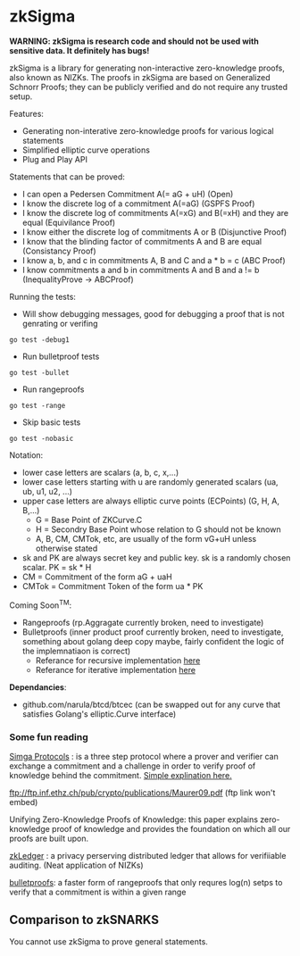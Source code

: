# zkSigma

**WARNING: zkSigma is research code and should not be used with sensitive data.  It definitely has bugs!**

zkSigma is a library for generating non-interactive zero-knowledge proofs, also known as NIZKs. The proofs in zkSigma are based on Generalized Schnorr Proofs; they can be publicly verified and do not require any trusted setup.


Features:
- Generating non-interative zero-knowledge proofs for various logical statements
- Simplified elliptic curve operations
- Plug and Play API

Statements that can be proved:
- I can open a Pedersen Commitment A(= aG + uH) (Open)
- I know the discrete log of a commitment A(=aG) (GSPFS Proof)
- I know the discrete log of commitments A(=xG) and B(=xH) and they are equal (Equivilance Proof)
- I know either the discrete log of commitments A or B (Disjunctive Proof)
- I know that the blinding factor of commitments A and B are equal (Consistancy Proof)
- I know a, b, and c in commitments A, B and C and a * b = c (ABC Proof)
- I know commitments a and b in commitments A and B and  a != b  (InequalityProve -> ABCProof)


Running the tests:
- Will show debugging messages, good for debugging a proof that is not genrating or verifing
```
go test -debug1
```
- Run bulletproof tests 
```
go test -bullet
```
- Run rangeproofs
```
go test -range
```
- Skip basic tests
```
go test -nobasic
```


Notation: 
- lower case letters are scalars (a, b, c, x,...)
- lower case letters starting with u are randomly generated scalars (ua, ub, u1, u2, ...)
- upper case letters are always elliptic curve points (ECPoints) (G, H, A, B,...)
  - G = Base Point of ZKCurve.C
  - H = Secondry Base Point whose relation to G should not be known
  - A, B, CM, CMTok, etc, are usually of the form vG+uH unless otherwise stated
- sk and PK are always secret key and public key. sk is a randomly chosen scalar.  PK = sk * H
- CM = Commitment of the form aG + uaH
- CMTok = Commitment Token of the form ua * PK

Coming Soon<sup>TM</sup>:
- Rangeproofs (rp.Aggragate currently broken, need to investigate)
- Bulletproofs (inner product proof currently broken, need to investigate, something about golang deep copy maybe, fairly confident the logic of the implemnatiaon is correct)
    - Referance for recursive implementation [here](https://github.com/bbuenz/BulletProofLib/tree/master/src/main/java/edu/stanford/cs/crypto/efficientct/innerproduct)
    - Referance for iterative implementation [here](https://github.com/dalek-cryptography/bulletproofs/blob/main/src/inner_product_proof.rs)

**Dependancies**:
- github.com/narula/btcd/btcec (can be swapped out for any curve that satisfies Golang's elliptic.Curve interface)


### Some fun reading

[Simga Protocols](http://www.cs.au.dk/~ivan/Sigma.pdf)
: is a three step protocol where a prover and verifier can exchange a commitment and a challenge in order to verify proof of knowledge behind the commitment. [Simple explination here.](https://en.wikipedia.org/wiki/Proof_of_knowledge#Sigma_protocols)

ftp://ftp.inf.ethz.ch/pub/crypto/publications/Maurer09.pdf (ftp link won't embed)

Unifying Zero-Knowledge Proofs of Knowledge: this paper explains zero-knowledge proof of knowledge and provides the foundation on which all our proofs are built upon. 

[zkLedger](https://www.usenix.org/conference/nsdi18/presentation/narula)
: a privacy perserving distributed ledger that allows for verifiiable auditing. (Neat application of NIZKs)

[bulletproofs](https://doc-internal.dalek.rs/bulletproofs/inner_product_proof/index.html): a faster form of rangeproofs that only requres log(n) setps to verify that a commitment is within a given range


## Comparison to zkSNARKS

You cannot use zkSigma to prove general statements.
